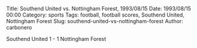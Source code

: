 Title: Southend United vs. Nottingham Forest, 1993/08/15
Date: 1993/08/15 00:00
Category: sports
Tags: football, football scores, Southend United, Nottingham Forest
Slug: southend-united-vs-nottingham-forest
Author: carbonero


Southend United 1 - 1 Nottingham Forest
